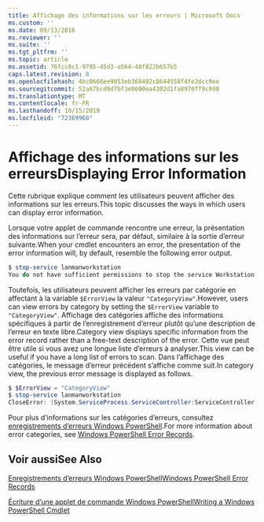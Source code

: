 ```yaml
---
title: Affichage des informations sur les erreurs | Microsoft Docs
ms.custom: ''
ms.date: 09/13/2016
ms.reviewer: ''
ms.suite: ''
ms.tgt_pltfrm: ''
ms.topic: article
ms.assetid: 76fcc0c1-9795-45d3-a564-40f822b657b5
caps.latest.revision: 8
ms.openlocfilehash: 4bc8666ee9053eb368402c8644558f4fe2dcc9ee
ms.sourcegitcommit: 52a67bcd9d7bf3e8600ea4302d1fa8970ff9c998
ms.translationtype: MT
ms.contentlocale: fr-FR
ms.lasthandoff: 10/15/2019
ms.locfileid: "72369968"
---
```

# <a name="displaying-error-information"></a><span data-ttu-id="eb32f-102">Affichage des informations sur les erreurs</span><span class="sxs-lookup"><span data-stu-id="eb32f-102">Displaying Error Information</span></span>

<span data-ttu-id="eb32f-103">Cette rubrique explique comment les utilisateurs peuvent afficher des informations sur les erreurs.</span><span class="sxs-lookup"><span data-stu-id="eb32f-103">This topic discusses the ways in which users can display error information.</span></span>

<span data-ttu-id="eb32f-104">Lorsque votre applet de commande rencontre une erreur, la présentation des informations sur l’erreur sera, par défaut, similaire à la sortie d’erreur suivante.</span><span class="sxs-lookup"><span data-stu-id="eb32f-104">When your cmdlet encounters an error, the presentation of the error information will, by default, resemble the following error output.</span></span>

```powershell
$ stop-service lanmanworkstation
You do not have sufficient permissions to stop the service Workstation.
```

<span data-ttu-id="eb32f-105">Toutefois, les utilisateurs peuvent afficher les erreurs par catégorie en affectant à la variable `$ErrorView` la valeur `"CategoryView"`.</span><span class="sxs-lookup"><span data-stu-id="eb32f-105">However, users can view errors by category by setting the `$ErrorView` variable to `"CategoryView"`.</span></span> <span data-ttu-id="eb32f-106">Affichage des catégories affiche des informations spécifiques à partir de l’enregistrement d’erreur plutôt qu’une description de l’erreur en texte libre.</span><span class="sxs-lookup"><span data-stu-id="eb32f-106">Category view displays specific information from the error record rather than a free-text description of the error.</span></span> <span data-ttu-id="eb32f-107">Cette vue peut être utile si vous avez une longue liste d’erreurs à analyser.</span><span class="sxs-lookup"><span data-stu-id="eb32f-107">This view can be useful if you have a long list of errors to scan.</span></span> <span data-ttu-id="eb32f-108">Dans l’affichage des catégories, le message d’erreur précédent s’affiche comme suit.</span><span class="sxs-lookup"><span data-stu-id="eb32f-108">In category view, the previous error message is displayed as follows.</span></span>

```powershell
$ $ErrorView = "CategoryView"
$ stop-service lanmanworkstation
CloseError: (System.ServiceProcess.ServiceController:ServiceController) [stop-service], ServiceCommandException
```

<span data-ttu-id="eb32f-109">Pour plus d’informations sur les catégories d’erreurs, consultez [enregistrements d’erreurs Windows PowerShell](./windows-powershell-error-records.md).</span><span class="sxs-lookup"><span data-stu-id="eb32f-109">For more information about error categories, see [Windows PowerShell Error Records](./windows-powershell-error-records.md).</span></span>

## <a name="see-also"></a><span data-ttu-id="eb32f-110">Voir aussi</span><span class="sxs-lookup"><span data-stu-id="eb32f-110">See Also</span></span>

[<span data-ttu-id="eb32f-111">Enregistrements d’erreurs Windows PowerShell</span><span class="sxs-lookup"><span data-stu-id="eb32f-111">Windows PowerShell Error Records</span></span>](./windows-powershell-error-records.md)

[<span data-ttu-id="eb32f-112">Écriture d’une applet de commande Windows PowerShell</span><span class="sxs-lookup"><span data-stu-id="eb32f-112">Writing a Windows PowerShell Cmdlet</span></span>](./writing-a-windows-powershell-cmdlet.md)
